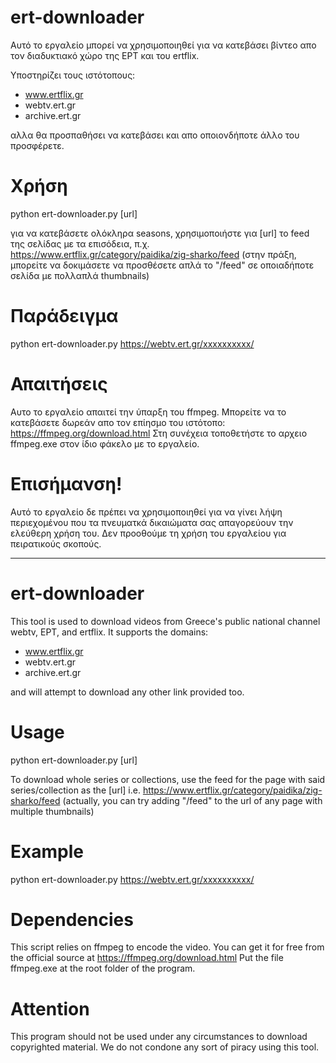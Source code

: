 ert-downloader
==============

Αυτό το εργαλείο μπορεί να χρησιμοποιηθεί για να κατεβάσει βίντεο απο τον διαδυκτιακό χώρο της EΡΤ και του ertflix.

Υποστηρίζει τους ιστότοπους:
 - www.ertflix.gr
 - webtv.ert.gr
 - archive.ert.gr

αλλα θα προσπαθήσει να κατεβάσει και απο οποιονδήποτε άλλο του προσφέρετε.

Χρήση
=====

python ert-downloader.py [url]

για να κατεβάσετε ολόκληρα seasons, χρησιμοποιήστε για [url] το feed της σελίδας με τα επισόδεια,
π.χ. https://www.ertflix.gr/category/paidika/zig-sharko/feed
(στην πράξη, μπορείτε να δοκιμάσετε να προσθέσετε απλά το "/feed" σε οποιαδήποτε σελίδα με πολλαπλά thumbnails)

Παράδειγμα
=======

python ert-downloader.py https://webtv.ert.gr/xxxxxxxxxx/

Απαιτήσεις
============

Αυτο το εργαλείο απαιτεί την ύπαρξη του ffmpeg. Μπορείτε να το κατεβάσετε δωρεάν απο τον επίησμο του ιστότοπο: https://ffmpeg.org/download.html
Στη συνέχεια τοποθετήστε το αρχειο ffmpeg.exe στον ίδιο φάκελο με το εργαλείο.

Επισήμανση!
==========

Αυτό το εργαλείο δε πρέπει να χρησιμοποιηθεί για να γίνει λήψη περιεχομένου που τα πνευματκά δικαιώματα σας απαγορεύουν την ελεύθερη χρήση του.
Δεν προοθούμε τη χρήση του εργαλείου για πειρατικούς σκοπούς.

_______________________________________
ert-downloader
==============

This tool is used to download videos from Greece's public national channel webtv, EΡΤ, and ertflix.
It supports the domains:
 - www.ertflix.gr
 - webtv.ert.gr
 - archive.ert.gr

and will attempt to download any other link provided too.

Usage
=====

python ert-downloader.py [url]

To download whole series or collections, use the feed for the page with said series/collection as the [url]
i.e. https://www.ertflix.gr/category/paidika/zig-sharko/feed
(actually, you can try adding "/feed" to the url of any page with multiple thumbnails)

Example
=======

python ert-downloader.py https://webtv.ert.gr/xxxxxxxxxx/

Dependencies
============

This script relies on ffmpeg to encode the video. You can get it for free from the official source at https://ffmpeg.org/download.html
Put the file ffmpeg.exe at the root folder of the program.

Attention
==========

This program should not be used under any circumstances to download copyrighted material. We do not condone any sort of piracy using this tool.
